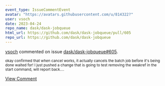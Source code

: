 ```yaml
---
event_type: IssueCommentEvent
avatar: "https://avatars.githubusercontent.com/u/814322?"
user: vsoch
date: 2023-04-24
repo_name: dask/dask-jobqueue
html_url: https://github.com/dask/dask-jobqueue/pull/605
repo_url: https://github.com/dask/dask-jobqueue
---
```


<a href='https://github.com/vsoch' target='_blank'>vsoch</a> commented on issue <a href='https://github.com/dask/dask-jobqueue/pull/605' target='_blank'>dask/dask-jobqueue#605</a>.

<small>okay confirmed that when cancel works, it actually cancels the batch job before it's being done waited for! I just pushed a change that is going to test removing the weakref in the start command, will report back....</small>

<a href='https://github.com/dask/dask-jobqueue/pull/605' target='_blank'>View Comment</a>
